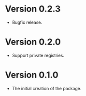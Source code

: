 # Version 0.2.3

  * Bugfix release.

# Version 0.2.0

  * Support private registries.

# Version 0.1.0

  * The initial creation of the package.
